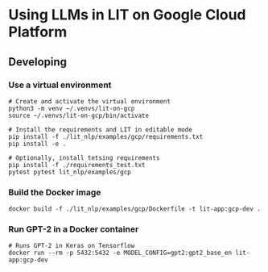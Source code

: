 # Using LLMs in LIT on Google Cloud Platform

## Developing

### Use a virtual environment

```shell
# Create and activate the virtual environment
python3 -m venv ~/.venvs/lit-on-gcp
source ~/.venvs/lit-on-gcp/bin/activate

# Install the requirements and LIT in editable mode
pip install -f ./lit_nlp/examples/gcp/requirements.txt
pip install -e .

# Optionally, install tetsing requirements
pip install -f ./requirements_test.txt
pytest pytest lit_nlp/examples/gcp
```

### Build the Docker image

```shell
docker build -f ./lit_nlp/examples/gcp/Dockerfile -t lit-app:gcp-dev .
```

### Run GPT-2 in a Docker container

```shell
# Runs GPT-2 in Keras on Tensorflow
docker run --rm -p 5432:5432 -e MODEL_CONFIG=gpt2:gpt2_base_en lit-app:gcp-dev
```
